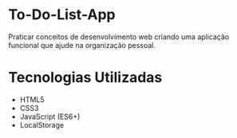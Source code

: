 # To-Do-List-App
Praticar conceitos de desenvolvimento web criando uma aplicação funcional que ajude na organização pessoal.

# Tecnologias Utilizadas
- HTML5
- CSS3
- JavaScript (ES6+)
- LocalStorage
